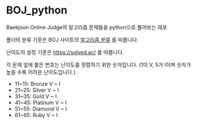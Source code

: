 # BOJ_python

Baekjoon Online Judge의 알고리즘 문제들을 python으로 풀어보는 레포

폴더의 분류 기준은 BOJ 사이트의 [알고리즘 분류](https://www.acmicpc.net/problem/tags) 를 따릅니다.

난이도의 설정 기준은 <https://solved.ac/> 를 따릅니다.

각 문제 앞에 붙은 번호는 난이도를 정렬하기 위한 숫자입니다. (1이 V, 5가 I이며 숫자가 높을 수록 어려운 난이도입니다.)
* 11~15: Bronze V ~ I
* 21~25: Silver V ~ I
* 31~35: Gold V ~ I
* 41~45: Platinum V ~ I
* 51~55: Diamond V ~ I
* 61~65: Ruby V ~ I

